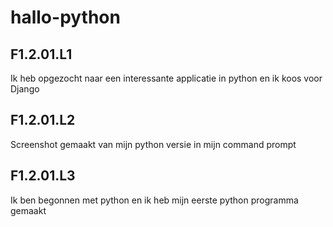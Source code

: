 # hallo-python
## F1.2.01.L1
Ik heb opgezocht naar een interessante applicatie in python en ik koos voor Django
## F1.2.01.L2
Screenshot gemaakt van mijn python versie in mijn command prompt
## F1.2.01.L3
Ik ben begonnen met python en ik heb mijn eerste python programma gemaakt